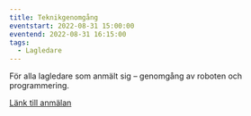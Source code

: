 ```yaml
---
title: Teknikgenomgång
eventstart: 2022-08-31 15:00:00
eventend: 2022-08-31 16:15:00
tags:
  - Lagledare
---
```


För alla lagledare som anmält sig – genomgång av roboten och programmering.

[Länk till anmälan](https://docs.google.com/forms/d/e/1FAIpQLSd4pJHa1PMfGMJ23ZSJLdE9_vzCxcFA-ZtnBNtdpjCMHbw3mA/viewform)